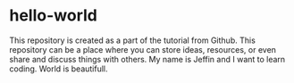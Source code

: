 # hello-world
This repository is created as a part of the tutorial from Github. This repository can be a place where you can store ideas, resources, or even share and discuss things with others.
My name is Jeffin and I want to learn coding.
World is beautifull.

